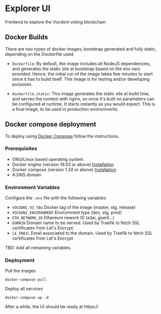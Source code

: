 # Explorer UI

Frontend to explore the Vocdoni voting blockchain

## Docker Builds

There are two types of docker images, bootstrap generated and fully static, depending on the Dockerfile used:

-   `Dockerfile`: By default, the image includes all NodeJS dependencies, and generates the static site at bootstrap based on the env vars provided. Hence, the initial run of the image takes few minutes to start since it has to build itself. This image is for testing and/or developing purposes.

-   `Dockerfile.static`: This image generates the static site at build time, and serves the content with nginx, so once it's built no parameters can be configured at runtime. It starts instantly as you would expect. This is a final image, to be used in production environments.

## Docker compose deployment

To deploy using [Docker Compose](https://docs.docker.com/compose) follow the instructions.

### Prerequisites

-   GNU/Linux based operating system
-   Docker engine (version 19.03 or above) [Installation](https://docs.docker.com/engine/install/#server)
-   Docker compose (version 1.24 or above) [Installation](https://docs.docker.com/compose/install)
-   A DNS domain

### Environment Variables

Configure the `.env` file with the following variables:

-   `VOCDONI_UI_TAG` Docker tag of the image (master, stg, release)
-   `VOCDONI_ENVIRONMENT` Enviromnent type (dev, stg, prod)
-   `ETH_NETWORK_ID` Ethereum nework ID (xdai, goerli...)
-   `DOMAIN` Domain name to be served. Used by Traefik to fetch SSL certificates from Let's Encrypt
-   `LE_EMAIL` Email associated to the domain. Used by Traefik to fetch SSL certificates from Let's Encrypt

TBD: Add all remaining variables.

### Deployment

Pull the images

`docker-compose pull`

Deploy all services

`docker-compose up -d`

After a while, the UI should be ready at https://<yourdomain>

